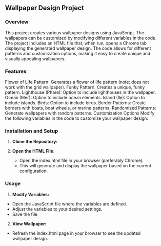 ## Wallpaper Design Project

### Overview

This project creates various wallpaper designs using JavaScript. The wallpapers can be customized by modifying different variables in the code. The project includes an HTML file that, when run, opens a Chrome tab displaying the generated wallpaper design. The code allows for different patterns and customization options, making it easy to create unique and visually appealing wallpapers.

### Features

Flower of Life Pattern: Generates a flower of life pattern (note: does not work with the grid wallpaper).
Funky Pattern: Creates a unique, funky pattern.
Lighthouse (Phare): Option to include lighthouses in the wallpaper.
Ocean (Mer): Option to include ocean elements.
Island (Ile): Option to include islands.
Birds: Option to include birds.
Border Patterns: Create borders with boats, boat wheels, or marine patterns.
Randomized Patterns: Generate wallpapers with random patterns.
Customization Options
Modify the following variables in the code to customize your wallpaper design:

### Installation and Setup

1. **Clone the Repository:**

2. **Open the HTML File:**
   - Open the index.html file in your browser (preferably Chrome).
   - This will generate and display the wallpaper based on the current configuration.

### Usage

1. **Modify Variables:**

- Open the JavaScript file where the variables are defined.
- Adjust the variables to your desired settings.
- Save the file.

2. **View Wallpaper:**

- Refresh the index.html page in your browser to see the updated wallpaper design.
